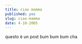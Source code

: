 ```yaml
---
title: ciao mamma
published: yes
slug: ciao-mamma
date: 4-10-2005
---
```


questo è un post
bum bum bum
cha